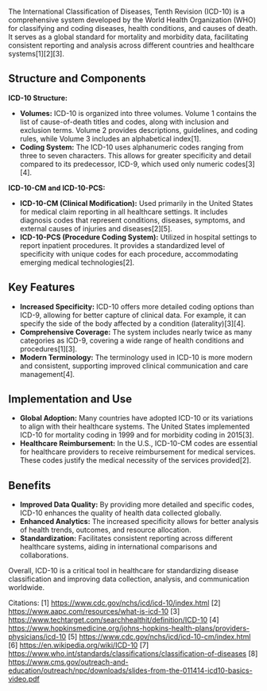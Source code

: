 The International Classification of Diseases, Tenth Revision (ICD-10) is a comprehensive system developed by the World Health Organization (WHO) for classifying and coding diseases, health conditions, and causes of death. It serves as a global standard for mortality and morbidity data, facilitating consistent reporting and analysis across different countries and healthcare systems[1][2][3].

## Structure and Components

**ICD-10 Structure:**
- **Volumes:** ICD-10 is organized into three volumes. Volume 1 contains the list of cause-of-death titles and codes, along with inclusion and exclusion terms. Volume 2 provides descriptions, guidelines, and coding rules, while Volume 3 includes an alphabetical index[1].
- **Coding System:** The ICD-10 uses alphanumeric codes ranging from three to seven characters. This allows for greater specificity and detail compared to its predecessor, ICD-9, which used only numeric codes[3][4].

**ICD-10-CM and ICD-10-PCS:**
- **ICD-10-CM (Clinical Modification):** Used primarily in the United States for medical claim reporting in all healthcare settings. It includes diagnosis codes that represent conditions, diseases, symptoms, and external causes of injuries and diseases[2][5].
- **ICD-10-PCS (Procedure Coding System):** Utilized in hospital settings to report inpatient procedures. It provides a standardized level of specificity with unique codes for each procedure, accommodating emerging medical technologies[2].

## Key Features

- **Increased Specificity:** ICD-10 offers more detailed coding options than ICD-9, allowing for better capture of clinical data. For example, it can specify the side of the body affected by a condition (laterality)[3][4].
- **Comprehensive Coverage:** The system includes nearly twice as many categories as ICD-9, covering a wide range of health conditions and procedures[1][3].
- **Modern Terminology:** The terminology used in ICD-10 is more modern and consistent, supporting improved clinical communication and care management[4].

## Implementation and Use

- **Global Adoption:** Many countries have adopted ICD-10 or its variations to align with their healthcare systems. The United States implemented ICD-10 for mortality coding in 1999 and for morbidity coding in 2015[3].
- **Healthcare Reimbursement:** In the U.S., ICD-10-CM codes are essential for healthcare providers to receive reimbursement for medical services. These codes justify the medical necessity of the services provided[2].

## Benefits

- **Improved Data Quality:** By providing more detailed and specific codes, ICD-10 enhances the quality of health data collected globally.
- **Enhanced Analytics:** The increased specificity allows for better analysis of health trends, outcomes, and resource allocation.
- **Standardization:** Facilitates consistent reporting across different healthcare systems, aiding in international comparisons and collaborations.

Overall, ICD-10 is a critical tool in healthcare for standardizing disease classification and improving data collection, analysis, and communication worldwide.

Citations:
[1] https://www.cdc.gov/nchs/icd/icd-10/index.html
[2] https://www.aapc.com/resources/what-is-icd-10
[3] https://www.techtarget.com/searchhealthit/definition/ICD-10
[4] https://www.hopkinsmedicine.org/johns-hopkins-health-plans/providers-physicians/icd-10
[5] https://www.cdc.gov/nchs/icd/icd-10-cm/index.html
[6] https://en.wikipedia.org/wiki/ICD-10
[7] https://www.who.int/standards/classifications/classification-of-diseases
[8] https://www.cms.gov/outreach-and-education/outreach/npc/downloads/slides-from-the-011414-icd10-basics-video.pdf
